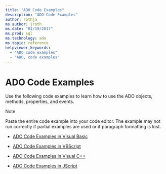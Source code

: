 ```yaml
---
title: "ADO Code Examples"
description: "ADO Code Examples"
author: rothja
ms.author: jroth
ms.date: "01/19/2017"
ms.prod: sql
ms.technology: ado
ms.topic: reference
helpviewer_keywords:
  - "ADO code examples"
  - "ADO, code examples"
---
```

# ADO Code Examples
Use the following code examples to learn how to use the ADO objects, methods, properties, and events.  
  
> [!NOTE]
>  Paste the entire code example into your code editor. The example may not run correctly if partial examples are used or if paragraph formatting is lost.  
  
-   [ADO Code Examples in Visual Basic](./ado-code-examples-in-visual-basic.md)  
  
-   [ADO Code Examples in VBScript](./ado-code-examples-vbscript.md)  
  
-   [ADO Code Examples in Visual C++](./ado-code-examples-in-visual-c.md)  
  
-   [ADO Code Examples in JScript](./ado-code-examples-in-microsoft-jscript.md)